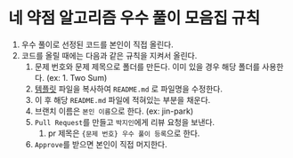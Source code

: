 # 네 약점 알고리즘 우수 풀이 모음집 규칙

1. 우수 풀이로 선정된 코드를 본인이 직접 올린다.
2. 코드를 올릴 때에는 다음과 같은 규칙을 지켜서 올린다.
   1. 문제 번호와 문제 제목으로 폴더를 만든다. 이미 있을 경우 해당 폴더를 사용한다. (ex: 1. Two Sum)
   2. [템플릿](template.md) 파일을 복사하여 `README.md` 로 파일명을 수정한다.
   3. 이 후 해당 `README.md` 파일에 적혀있는 부분을 채운다.
   4. 브랜치 이름은 `본인 이름`으로 한다. (ex: jin-park) 
   5. `Pull Request`를 만들고 `박지인`에게 리뷰 요청을 보낸다.
      1. pr 제목은 `{문제 번호} 우수 풀이 등록`으로 한다.
   6. `Approve`를 받으면 본인이 직접 머지한다.